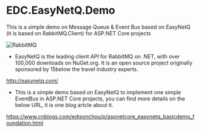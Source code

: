 # EDC.EasyNetQ.Demo
This is a simple demo on Message Queue &amp; Event Bus based on EasyNetQ (it is based on RabbitMQ.Client) for ASP.NET Core projects

![RabbitMQ](https://images2017.cnblogs.com/blog/668104/201709/668104-20170919144417181-47072786.png)

* EasyNetQ is the leading client API for RabbitMQ on .NET, with over 100,000 downloads on NuGet.org. It is an open source project originally sponsored by 15below the travel industry experts. 

http://easynetq.com/

* This is a simple demo based on EasyNetQ to implement one simple EventBus in ASP.NET Core projects, you can find more details on the below URL, it is one blog artcle about it.

https://www.cnblogs.com/edisonchou/p/aspnetcore_easynetq_basicdemo_foundation.html
